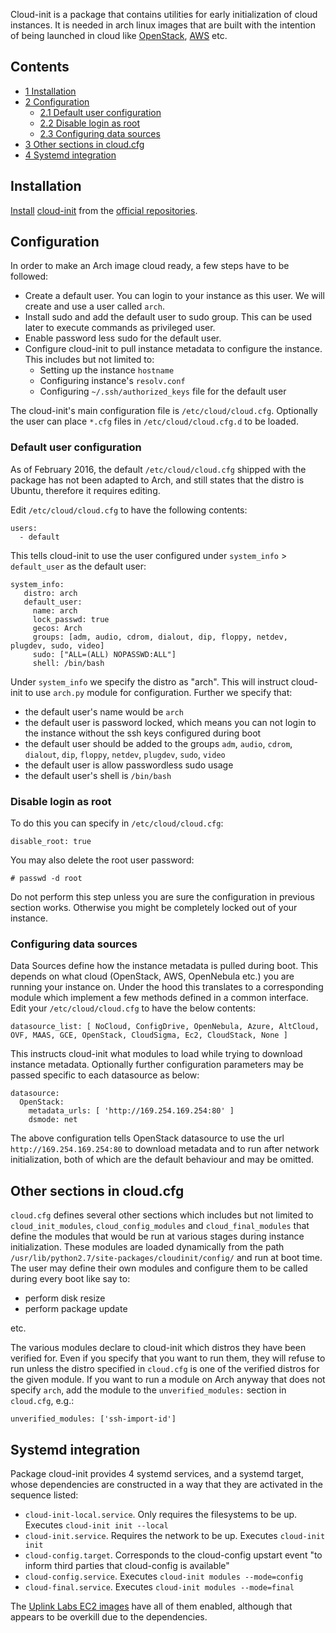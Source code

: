 Cloud-init is a package that contains utilities for early initialization of cloud instances. It is needed in arch linux images that are built with the intention of being launched in cloud like [OpenStack](/index.php/OpenStack "OpenStack"), [AWS](/index.php/AWS "AWS") etc.

## Contents

*   [1 Installation](#Installation)
*   [2 Configuration](#Configuration)
    *   [2.1 Default user configuration](#Default_user_configuration)
    *   [2.2 Disable login as root](#Disable_login_as_root)
    *   [2.3 Configuring data sources](#Configuring_data_sources)
*   [3 Other sections in cloud.cfg](#Other_sections_in_cloud.cfg)
*   [4 Systemd integration](#Systemd_integration)

## Installation

[Install](/index.php/Install "Install") [cloud-init](https://www.archlinux.org/packages/?name=cloud-init) from the [official repositories](/index.php/Official_repositories "Official repositories").

## Configuration

In order to make an Arch image cloud ready, a few steps have to be followed:

*   Create a default user. You can login to your instance as this user. We will create and use a user called `arch`.
*   Install sudo and add the default user to sudo group. This can be used later to execute commands as privileged user.
*   Enable password less sudo for the default user.
*   Configure cloud-init to pull instance metadata to configure the instance. This includes but not limited to:
    *   Setting up the instance `hostname`
    *   Configuring instance's `resolv.conf`
    *   Configuring `~/.ssh/authorized_keys` file for the default user

The cloud-init's main configuration file is `/etc/cloud/cloud.cfg`. Optionally the user can place `*.cfg` files in `/etc/cloud/cloud.cfg.d` to be loaded.

### Default user configuration

As of February 2016, the default `/etc/cloud/cloud.cfg` shipped with the package has not been adapted to Arch, and still states that the distro is Ubuntu, therefore it requires editing.

Edit `/etc/cloud/cloud.cfg` to have the following contents:

```
users:
  - default

```

This tells cloud-init to use the user configured under `system_info` > `default_user` as the default user:

```
system_info:
   distro: arch
   default_user:
     name: arch 
     lock_passwd: true
     gecos: Arch
     groups: [adm, audio, cdrom, dialout, dip, floppy, netdev, plugdev, sudo, video]
     sudo: ["ALL=(ALL) NOPASSWD:ALL"]
     shell: /bin/bash

```

Under `system_info` we specify the distro as "arch". This will instruct cloud-init to use `arch.py` module for configuration. Further we specify that:

*   the default user's name would be `arch`
*   the default user is password locked, which means you can not login to the instance without the ssh keys configured during boot
*   the default user should be added to the groups `adm`, `audio`, `cdrom`, `dialout`, `dip`, `floppy`, `netdev`, `plugdev`, `sudo`, `video`
*   the default user is allow passwordless sudo usage
*   the default user's shell is `/bin/bash`

### Disable login as root

To do this you can specify in `/etc/cloud/cloud.cfg`:

```
disable_root: true

```

You may also delete the root user password:

```
# passwd -d root

```

Do not perform this step unless you are sure the configuration in previous section works. Otherwise you might be completely locked out of your instance.

### Configuring data sources

Data Sources define how the instance metadata is pulled during boot. This depends on what cloud (OpenStack, AWS, OpenNebula etc.) you are running your instance on. Under the hood this translates to a corresponding module which implement a few methods defined in a common interface. Edit your `/etc/cloud/cloud.cfg` to have the below contents:

```
datasource_list: [ NoCloud, ConfigDrive, OpenNebula, Azure, AltCloud, OVF, MAAS, GCE, OpenStack, CloudSigma, Ec2, CloudStack, None ]

```

This instructs cloud-init what modules to load while trying to download instance metadata. Optionally further configuration parameters may be passed specific to each datasource as below:

```
datasource:
  OpenStack:
    metadata_urls: [ 'http://169.254.169.254:80' ]
    dsmode: net

```

The above configuration tells OpenStack datasource to use the url `http://169.254.169.254:80` to download metadata and to run after network initialization, both of which are the default behaviour and may be omitted.

## Other sections in cloud.cfg

`cloud.cfg` defines several other sections which includes but not limited to `cloud_init_modules`, `cloud_config_modules` and `cloud_final_modules` that define the modules that would be run at various stages during instance initialization. These modules are loaded dynamically from the path `/usr/lib/python2.7/site-packages/cloudinit/config/` and run at boot time. The user may define their own modules and configure them to be called during every boot like say to:

*   perform disk resize
*   perform package update

etc.

The various modules declare to cloud-init which distros they have been verified for. Even if you specify that you want to run them, they will refuse to run unless the distro specified in `cloud.cfg` is one of the verified distros for the given module. If you want to run a module on Arch anyway that does not specify `arch`, add the module to the `unverified_modules:` section in `cloud.cfg`, e.g.:

```
unverified_modules: ['ssh-import-id']

```

## Systemd integration

Package cloud-init provides 4 systemd services, and a systemd target, whose dependencies are constructed in a way that they are activated in the sequence listed:

*   `cloud-init-local.service`. Only requires the filesystems to be up. Executes `cloud-init init --local`
*   `cloud-init.service`. Requires the network to be up. Executes `cloud-init init`
*   `cloud-config.target`. Corresponds to the cloud-config upstart event "to inform third parties that cloud-config is available"
*   `cloud-config.service`. Executes `cloud-init modules --mode=config`
*   `cloud-final.service`. Executes `cloud-init modules --mode=final`

The [Uplink Labs EC2 images](/index.php/Arch_Linux_AMIs_for_Amazon_Web_Services "Arch Linux AMIs for Amazon Web Services") have all of them enabled, although that appears to be overkill due to the dependencies.